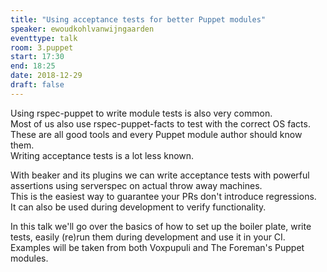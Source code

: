 ```yaml
---
title: "Using acceptance tests for better Puppet modules"
speaker: ewoudkohlvanwijngaarden
eventtype: talk
room: 3.puppet
start: 17:30
end: 18:25
date: 2018-12-29
draft: false
---
```


Using rspec-puppet to write module tests is also very common.  
Most of us also use rspec-puppet-facts to test with the correct OS facts.  
These are all good tools and every Puppet module author should know them.  
Writing acceptance tests is a lot less known.  

With beaker and its plugins we can write acceptance tests with powerful assertions using serverspec on actual throw away machines.  
This is the easiest way to guarantee your PRs don't introduce regressions.  
It can also be used during development to verify functionality.  

In this talk we'll go over the basics of how to set up the boiler plate, write tests, easily (re)run them during development and use it in your CI.  
Examples will be taken from both Voxpupuli and The Foreman's Puppet modules.  

